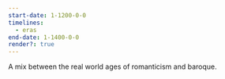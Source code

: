 ```yaml
---
start-date: 1-1200-0-0
timelines:
  - eras
end-date: 1-1400-0-0
render?: true
---
```

A mix between the real world ages of romanticism and baroque.